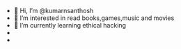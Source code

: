 - 👋 Hi, I’m @kumarnsanthosh
- 👀 I’m interested in read books,games,music and movies
- 🌱 I’m currently learning ethical hacking
-
- 

<!---
kumarnsanthosh/kumarnsanthosh is a ✨ special ✨ repository because its `README.md` (this file) appears on your GitHub profile.
You can click the Preview link to take a look at your changes.
--->
